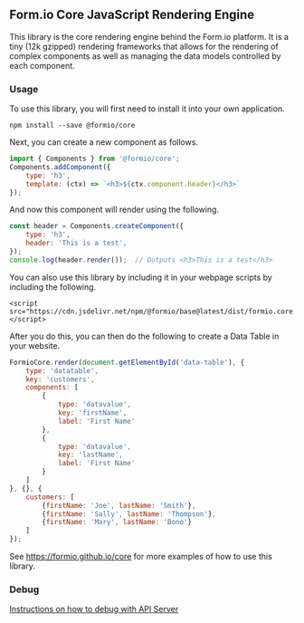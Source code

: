 ## Form.io Core JavaScript Rendering Engine
This library is the core rendering engine behind the Form.io platform. It is a tiny (12k gzipped) rendering frameworks that allows for the rendering of complex components as well as managing the data models controlled by each component.

### Usage
To use this library, you will first need to install it into your own application.

    npm install --save @formio/core

Next, you can create a new component as follows.

```js
import { Components } from '@formio/core';
Components.addComponent({
    type: 'h3',
    template: (ctx) => `<h3>${ctx.component.header}</h3>`
});
```

And now this component will render using the following.

```js
const header = Components.createComponent({
    type: 'h3',
    header: 'This is a test',
});
console.log(header.render());  // Outputs <h3>This is a test</h3>
```

You can also use this library by including it in your webpage scripts by including the following.

```
<script src="https://cdn.jsdelivr.net/npm/@formio/base@latest/dist/formio.core.min.js"></script>
```

After you do this, you can then do the following to create a Data Table in your website.

```js
FormioCore.render(document.getElementById('data-table'), {
    type: 'datatable',
    key: 'customers',
    components: [
        {
            type: 'datavalue',
            key: 'firstName',
            label: 'First Name'
        },
        {
            type: 'datavalue',
            key: 'lastName',
            label: 'First Name'
        }
    ]
}, {}, {
    customers: [
        {firstName: 'Joe', lastName: 'Smith'},
        {firstName: 'Sally', lastName: 'Thompson'},
        {firstName: 'Mary', lastName: 'Bono'}
    ]
});
```

See https://formio.github.io/core for more examples of how to use this library.

### Debug

[Instructions on how to debug with API Server](https://formio.atlassian.net/wiki/spaces/SD/pages/184025089/Debugging+formio+core)
